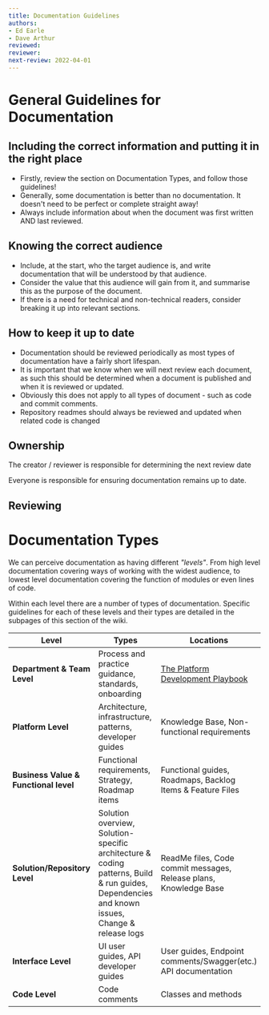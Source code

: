 ```yaml
---
title: Documentation Guidelines
authors: 
- Ed Earle 
- Dave Arthur 
reviewed: 
reviewer:
next-review: 2022-04-01
---
```


# General Guidelines for Documentation

## Including the correct information and putting it in the right place
- Firstly, review the section on Documentation Types, and follow those guidelines!
- Generally, some documentation is better than no documentation. It doesn't need to be perfect or complete straight away!
- Always include information about when the document was first written AND last reviewed.

## Knowing the correct audience 
- Include, at the start, who the target audience is, and write documentation that will be understood by that audience. 
- Consider the value that this audience will gain from it, and summarise this as the purpose of the document.
- If there is a need for technical and non-technical readers, consider breaking it up into relevant sections.

## How to keep it up to date
- Documentation should be reviewed periodically as most types of documentation have a fairly short lifespan.
- It is important that we know when we will next review each document, as such this should be determined when a document is published and when it is reviewed or updated.
- Obviously this does not apply to all types of document - such as code and commit comments.
- Repository readmes should always be reviewed and updated when related code is changed

## Ownership
The creator / reviewer is responsible for determining the next review date

Everyone is responsible for ensuring documentation remains up to date.

## Reviewing

# Documentation Types
We can perceive documentation as having different _"levels"_. From high level documentation covering ways of working with the widest audience, to lowest level documentation covering the function of modules or even lines of code.

Within each level there are a number of types of documentation. Specific guidelines for each of these levels and their types are detailed in the subpages of this section of the wiki.

| **Level** | **Types** | **Locations** |
|--|--|--|
| **Department & Team Level**  | Process and practice guidance, standards, onboarding | [The Platform Development Playbook](/) |
| **Platform Level** | Architecture, infrastructure, patterns, developer guides |  Knowledge Base, Non-functional requirements |  
| **Business Value & Functional level** | Functional requirements, Strategy, Roadmap items |  Functional guides, Roadmaps, Backlog Items & Feature Files |  
| **Solution/Repository Level** | Solution overview, Solution-specific architecture & coding patterns, Build & run guides, Dependencies and known issues, Change & release logs  | ReadMe files, Code commit messages, Release plans, Knowledge Base 
| **Interface Level** | UI user guides, API developer guides  | User guides, Endpoint comments/Swagger(etc.) API documentation |  
| **Code Level** | Code comments | Classes and methods | 

